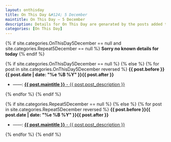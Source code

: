 ```yaml
---
layout: onthisday
title: On This Day &#124; 5 December
maintitle: On This Day — 5 December
description: Details for On This Day are genarated by the posts added to the website so the content is subject to changes/updates over time.
categories: [On This Day]
---
```


{% if site.categories.OnThisDay5December == null and site.categories.Repeat5December == null %}
<strong>Sorry no known details for today</strong>
{% endif %}

{% if site.categories.OnThisDay5December == null %}
{% else %}
{% for post in site.categories.OnThisDay5December reversed %}
<strong>{{ post.before }}{{ post.date | date: "%e %B %Y" }}{{ post.after }}</strong>
<ul>
<li> ——: <a class="{{ post.class }}" href="{{ post.url }}"><strong>{{ post.maintitle }}</strong> - {{ post.post_description }}</a></li>
</ul>
{% endfor %}
{% endif %}

{% if site.categories.Repeat5December == null %}
{% else %}
{% for post in site.categories.Repeat5December reversed %}
<strong>{{ post.before }}{{ post.date | date: "%e %B %Y" }}{{ post.after }}</strong>
<ul>
<li> ——: <a class="{{ post.class }}" href="{{ post.url }}"><strong>{{ post.maintitle }}</strong> - {{ post.post_description }}</a></li>
</ul>
{% endfor %}
{% endif %}
